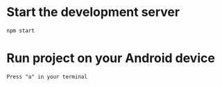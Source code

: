 # Start the development server

```
npm start
```

# Run project on your Android device

```
Press "a" in your terminal
```
